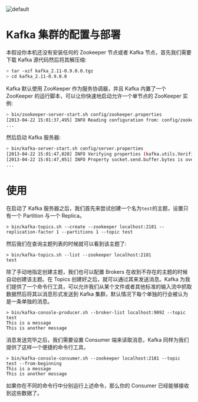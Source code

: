 ![default](https://user-images.githubusercontent.com/5803001/45228854-de88b400-b2f6-11e8-9ab0-d393ed19f21f.png)

# Kafka 集群的配置与部署

本假设你本机还没有安装任何的 Zookeeper 节点或者 Kafka 节点，首先我们需要下载 Kafka 源代码然后将其解压缩:

```sh
> tar -xzf kafka_2.11-0.9.0.0.tgz
> cd kafka_2.11-0.9.0.0
```

Kafka 默认使用 ZooKeeper 作为服务协调器，并且 Kafka 内置了一个 ZooKeeper 的运行脚本，可以让你快速地启动允许一个单节点的 ZooKeeper 实例:

```sh
> bin/zookeeper-server-start.sh config/zookeeper.properties
[2013-04-22 15:01:37,495] INFO Reading configuration from: config/zookeeper.properties (org.apache.zookeeper.server.quorum.QuorumPeerConfig)
...
```

然后启动 Kafka 服务器:

```sh
> bin/kafka-server-start.sh config/server.properties
[2013-04-22 15:01:47,028] INFO Verifying properties (kafka.utils.VerifiableProperties)
[2013-04-22 15:01:47,051] INFO Property socket.send.buffer.bytes is overridden to 1048576 (kafka.utils.VerifiableProperties)
...
```

# 使用

在启动了 Kafka 服务器之后，我们首先来尝试创建一个名为`test`的主题，设置只有一个 Partition 与一个 Replica。

```
> bin/kafka-topics.sh --create --zookeeper localhost:2181 --replication-factor 1 --partitions 1 --topic test
```

然后我们在查询主题列表的时候就可以看到该主题了:

```
> bin/kafka-topics.sh --list --zookeeper localhost:2181
test
```

除了手动地指定创建主题，我们也可以配置 Brokers 在收到不存在的主题的时候自动创建该主题。在 Topics 创建好之后，就可以通过其来发送消息。Kafka 为我们提供了一个命令行工具，可以允许我们从某个文件或者其他标准的输入流中抓取数据然后将其以消息形式发送到 Kafka 集群，默认情况下每个单独的行会被认为是一条单独的消息。

```
> bin/kafka-console-producer.sh --broker-list localhost:9092 --topic test
This is a message
This is another message
```

消息发送完毕之后，我们需要设置 Consumer 端来读取消息，Kafka 同样为我们提供了这样一个便捷的命令行工具，

```
> bin/kafka-console-consumer.sh --zookeeper localhost:2181 --topic test --from-beginning
This is a message
This is another message
```

如果你在不同的命令行中分别运行上述命令，那么你的 Consumer 已经能够接收到这些数据了。
